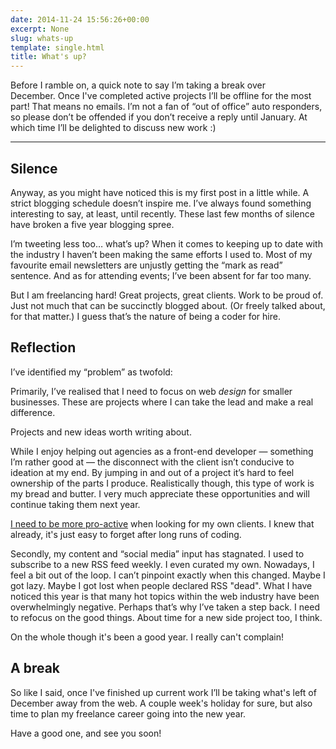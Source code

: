 ```yaml
---
date: 2014-11-24 15:56:26+00:00
excerpt: None
slug: whats-up
template: single.html
title: What's up?
---
```


Before I ramble on, a quick note to say I’m taking a break over December. Once I've completed active projects I’ll be offline for the most part! That means no emails. I’m not a fan of “out of office” auto responders, so please don’t be offended if you don’t receive a reply until January. At which time I’ll be delighted to discuss new work :)



* * *





## Silence


Anyway, as you might have noticed this is my first post in a little while. A strict blogging schedule doesn’t inspire me. I’ve always found something interesting to say, at least, until recently. These last few months of silence have broken a five year blogging spree.

I’m tweeting less too… what’s up? When it comes to keeping up to date with the industry I haven’t been making the same efforts I used to. Most of my favourite email newsletters are unjustly getting the “mark as read” sentence. And as for attending events; I’ve been absent for far too many.

But I am freelancing hard! Great projects, great clients. Work to be proud of. Just not much that can be succinctly blogged about. (Or freely talked about, for that matter.) I guess that’s the nature of being a coder for hire.


## Reflection


I’ve identified my “problem” as twofold:

Primarily, I’ve realised that I need to focus on web _design_ for smaller businesses. These are projects where I can take the lead and make a real difference.

Projects and new ideas worth writing about.

While I enjoy helping out agencies as a front-end developer — something I’m rather good at — the disconnect with the client isn’t conducive to ideation at my end. By jumping in and out of a project it’s hard to feel ownership of the parts I produce. Realistically though, this type of work is my bread and butter. I very much appreciate these opportunities and will continue taking them next year.

[I need to be more pro-active](http://dbushell.com/2014/06/02/work-as-a-freelancer/) when looking for my own clients. I knew that already, it's just easy to forget after long runs of coding.

Secondly, my content and “social media” input has stagnated. I used to subscribe to a new RSS feed weekly. I even curated my own. Nowadays, I feel a bit out of the loop. I can’t pinpoint exactly when this changed. Maybe I got lazy. Maybe I got lost when people declared RSS "dead". What I have noticed this year is that many hot topics within the web industry have been overwhelmingly negative. Perhaps that’s why I’ve taken a step back. I need to refocus on the good things. About time for a new side project too, I think.

On the whole though it's been a good year. I really can't complain!


## A break


So like I said, once I've finished up current work I’ll be taking what's left of December away from the web. A couple week's holiday for sure, but also time to plan my freelance career going into the new year.

Have a good one, and see you soon!
